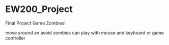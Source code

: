 # EW200_Project
Final Project Game
Zombies!

move around an avoid zombies
can play with mouse and keyboard or game controller
